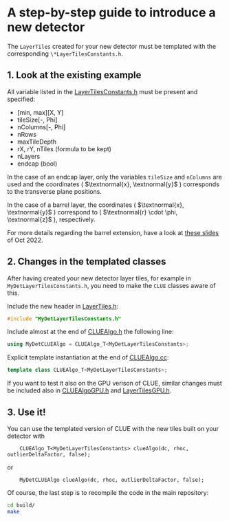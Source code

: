 # A step-by-step guide to introduce a new detector

The `LayerTiles` created for your new detector must be templated with 
the corresponding `\*LayerTilesConstants.h`.

## 1. Look at the existing example

All variable listed in the [LayerTilesConstants.h](LayerTilesConstants.h) must be present and specified:
* [min, max][X, Y]
* tileSize[-, Phi]
* nColumns[-, Phi]
* nRows
* maxTileDepth
* rX, rY, nTiles (formula to be kept)
* nLayers
* endcap (bool)

In the case of an endcap layer, only the variables `tileSize` and `nColumns` are used and the coordinates ( $\textnormal{x}, \textnormal{y}$ ) 
corresponds to the transverse plane positions.

In the case of a barrel layer, the coordinates ( $\textnormal{x}, \textnormal{y}$ ) correspond to ( $\textnormal{r} \cdot \phi, \textnormal{z}$ ), respectively.

For more details regarding the barrel extension, have a look at [these slides](https://indico.cern.ch/event/1207900/#3-k4clue-update)
of Oct 2022.
 
## 2. Changes in the templated classes 

After having created your new detector layer tiles, for example in `MyDetLayerTilesConstants.h`,
you need to make the `CLUE` classes aware of this.

Include the new header in [LayerTiles.h](LayerTiles.h):
```c++
#include "MyDetLayerTilesConstants.h"
```

Include almost at the end of [CLUEAlgo.h](CLUEAlgo.h) the following line:
```c++
using MyDetCLUEAlgo = CLUEAlgo_T<MyDetLayerTilesConstants>;
```

Explicit template instantiation at the end of [CLUEAlgo.cc](../src/CLUEAlgo.cc):
```c++
template class CLUEAlgo_T<MyDetLayerTilesConstants>;
```

If you want to test it also on the GPU verison of CLUE, 
similar changes must be included also in [CLUEAlgoGPU.h](CLUEAlgoGPU.h) and [LayerTilesGPU.h](LayerTilesGPU.h).
 
## 3. Use it! 

You can use the templated version of CLUE with the new tiles built on your detector with
```
    CLUEAlgo_T<MyDetLayerTilesConstants> clueAlgo(dc, rhoc, outlierDeltaFactor, false);
```
or
```
    MyDetCLUEAlgo clueAlgo(dc, rhoc, outlierDeltaFactor, false);
```

Of course, the last step is to recompile the code in the main repository:
```bash
cd build/
make
```



